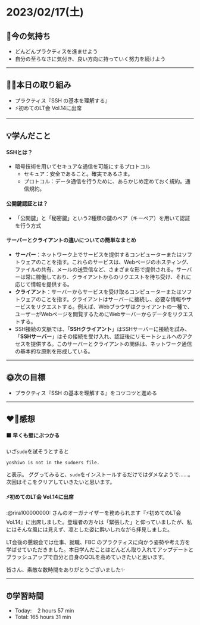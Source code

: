 # 2023/02/17(土)
## 🕺今の気持ち
- どんどんプラクティスを進ませよう
- 自分の至らなさに気付き、良い方向に持っていく努力を続けよう

---


## ✍🏻本日の取り組み
- プラクティス『SSH の基本を理解する』
- ⚡️初めてのLT会 Vol.14に出席
---


## 💡学んだこと
#### SSHとは？
- 暗号技術を用いてセキュアな通信を可能にするプロトコル
  - セキュア：安全であること。確実であるさま。
  - プロトコル：データ通信を行うために、あらかじめ定めておく規約。通信規約。

#### 公開鍵認証とは？
- 「公開鍵」と「秘密鍵」という2種類の鍵のペア（キーペア）を用いて認証を行う方式

#### サーバーとクライアントの違いについての簡単なまとめ
- **サーバー**：ネットワーク上でサービスを提供するコンピューターまたはソフトウェアのことを指す。これらのサービスは、Webページのホスティング、ファイルの共有、メールの送受信など、さまざまな形で提供される。サーバーは常に稼働しており、クライアントからのリクエストを待ち受け、それに応じて情報を提供する。
- **クライアント**：サーバーからサービスを受け取るコンピューターまたはソフトウェアのことを指す。クライアントはサーバーに接続し、必要な情報やサービスをリクエストする。例えば、Webブラウザはクライアントの一種で、ユーザーがWebページを閲覧するためにWebサーバーからデータをリクエストする。
- SSH接続の文脈では、「**SSHクライアント**」はSSHサーバーに接続を試み、「**SSHサーバー**」はその接続を受け入れ、認証後にリモートシェルへのアクセスを提供する。このサーバーとクライアントの関係は、ネットワーク通信の基本的な原則を形成している。

---


## 🌞次の目標
-  プラクティス『SSH の基本を理解する』をコツコツと進める

---


## ❤️‍🔥感想
#### 🟫 早くも壁にぶつかる
いざ`sudo`を試そうとすると
```
yoshiwo is not in the sudoers file.
```
と表示。
ググってみると、`sudo`をインストールするだけではダメなようで......。
次回はそこをクリアしていきたいと思います。


#### ⚡️初めてのLT会 Vol.14に出席
:@rira100000000: さんのオーガナイザーを務められます『⚡️初めてのLT会 Vol.14』に出席しました。登壇者の方々は「緊張した」と仰っていましたが、私にはそんな風には見えず、凛とした姿に酔いしれながら拝見しました。

LT会後の懇親会では仕事、就職、FBC のプラクティスに向かう姿勢や考え方を学ばせていただきました。本日学んだことはどんどん取り入れてアップデートとブラッシュアップで自分と自身のQOLを高めていきたいと思います。

皆さん、素敵な数時間をありがとうございました✨

---


## ⏰学習時間
- Today:&nbsp;&nbsp;&nbsp; 2 hours 57 min
- Total: 165 hours 31 min
